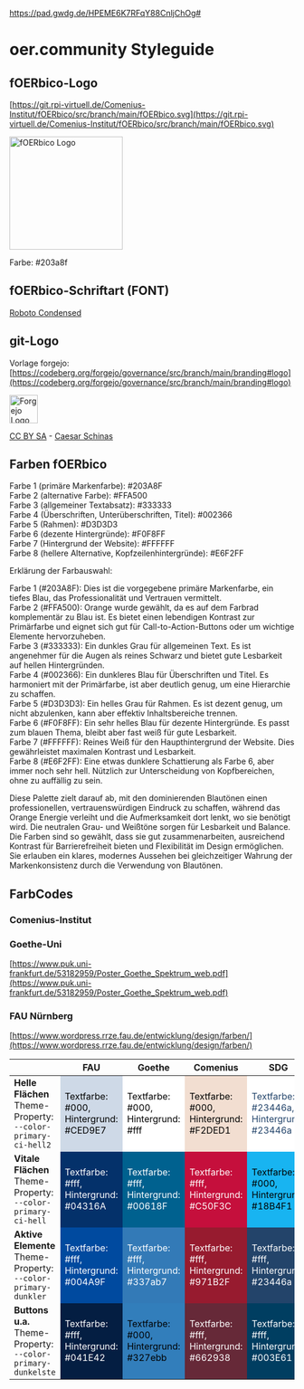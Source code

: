 https://pad.gwdg.de/HPEME6K7RFqY88CnljChOg#

# oer.community Styleguide

## fOERbico-Logo
[https://git.rpi-virtuell.de/Comenius-Institut/fOERbico/src/branch/main/fOERbico.svg](https://git.rpi-virtuell.de/Comenius-Institut/fOERbico/src/branch/main/fOERbico.svg)

<img src="https://git.rpi-virtuell.de/Comenius-Institut/fOERbico/raw/branch/main/fOERbico.svg" alt="fOERbico Logo" width="200" height="200">

Farbe: #203a8f

## fOERbico-Schriftart (FONT)
[Roboto Condensed](https://fonts.google.com/specimen/Roboto+Condensed/about)



## git-Logo
Vorlage forgejo:
[https://codeberg.org/forgejo/governance/src/branch/main/branding#logo](https://codeberg.org/forgejo/governance/src/branch/main/branding#logo)

<img src="https://upload.wikimedia.org/wikipedia/commons/0/05/Forgejo_logo.svg" alt="Forgejo Logo" width="50" height="50">

[CC BY SA](https://creativecommons.org/licenses/by-sa/4.0/deed.en) - [Caesar Schinas](https://caesarschinas.com/)

## Farben fOERbico
Farbe 1 (primäre Markenfarbe): #203A8F  
Farbe 2 (alternative Farbe): #FFA500  
Farbe 3 (allgemeiner Textabsatz): #333333  
Farbe 4 (Überschriften, Unterüberschriften, Titel): #002366  
Farbe 5 (Rahmen): #D3D3D3  
Farbe 6 (dezente Hintergründe): #F0F8FF  
Farbe 7 (Hintergrund der Website): #FFFFFF  
Farbe 8 (hellere Alternative, Kopfzeilenhintergründe): #E6F2FF  

Erklärung der Farbauswahl:

Farbe 1 (#203A8F): Dies ist die vorgegebene primäre Markenfarbe, ein tiefes Blau, das Professionalität und Vertrauen vermittelt.  
Farbe 2 (#FFA500): Orange wurde gewählt, da es auf dem Farbrad komplementär zu Blau ist. Es bietet einen lebendigen Kontrast zur Primärfarbe und eignet sich gut für Call-to-Action-Buttons oder um wichtige Elemente hervorzuheben.  
Farbe 3 (#333333): Ein dunkles Grau für allgemeinen Text. Es ist angenehmer für die Augen als reines Schwarz und bietet gute Lesbarkeit auf hellen Hintergründen.  
Farbe 4 (#002366): Ein dunkleres Blau für Überschriften und Titel. Es harmoniert mit der Primärfarbe, ist aber deutlich genug, um eine Hierarchie zu schaffen.  
Farbe 5 (#D3D3D3): Ein helles Grau für Rahmen. Es ist dezent genug, um nicht abzulenken, kann aber effektiv Inhaltsbereiche trennen.  
Farbe 6 (#F0F8FF): Ein sehr helles Blau für dezente Hintergründe. Es passt zum blauen Thema, bleibt aber fast weiß für gute Lesbarkeit.  
Farbe 7 (#FFFFFF): Reines Weiß für den Haupthintergrund der Website. Dies gewährleistet maximalen Kontrast und Lesbarkeit.  
Farbe 8 (#E6F2FF): Eine etwas dunklere Schattierung als Farbe 6, aber immer noch sehr hell. Nützlich zur Unterscheidung von Kopfbereichen, ohne zu auffällig zu sein.  

Diese Palette zielt darauf ab, mit den dominierenden Blautönen einen professionellen, vertrauenswürdigen Eindruck zu schaffen, während das Orange Energie verleiht und die Aufmerksamkeit dort lenkt, wo sie benötigt wird. Die neutralen Grau- und Weißtöne sorgen für Lesbarkeit und Balance. Die Farben sind so gewählt, dass sie gut zusammenarbeiten, ausreichend Kontrast für Barrierefreiheit bieten und Flexibilität im Design ermöglichen. Sie erlauben ein klares, modernes Aussehen bei gleichzeitiger Wahrung der Markenkonsistenz durch die Verwendung von Blautönen.

## FarbCodes
### Comenius-Institut
### Goethe-Uni
[https://www.puk.uni-frankfurt.de/53182959/Poster_Goethe_Spektrum_web.pdf](https://www.puk.uni-frankfurt.de/53182959/Poster_Goethe_Spektrum_web.pdf)
### FAU Nürnberg
[https://www.wordpress.rrze.fau.de/entwicklung/design/farben/](https://www.wordpress.rrze.fau.de/entwicklung/design/farben/)

<table>
    <thead>
        <tr>
            <th></th>
            <th class="center">FAU</th>
            <th class="center">Goethe</th>
            <th class="center">Comenius</th>
            <th class="center">SDG</th>
            <th class="center">rpi-virtuell</th>
            <th class="center">fOERbico</th>
        </tr>
    </thead>
    <tbody>
        <tr>
            <td><strong>Helle Flächen</strong><br>Theme-Property: <code>--color-primary-ci-hell2</code></td>
            <td style="background-color: #CED9E7; color: #000;">Textfarbe: #000, Hintergrund: #CED9E7</td>
            <td style="background-color: #fff; color: #000;">Textfarbe: #000, Hintergrund: #fff</td>
            <td style="background-color: #F2DED1; color: #000;">Textfarbe: #000, Hintergrund: #F2DED1</td>
            <td style="background-color: #fff; color: #23446a;">Textfarbe: #23446a, Hintergrund: #23446a</td>
            <td style="background-color: #CFE0D8; color: #000;">Textfarbe: #000, Hintergrund: #CFE0D8</td>
            <td style="background-color: #F0F8FF; color: #000;">Textfarbe: #000, Hintergrund: #F0F8FF</td>
        </tr>
        <tr>
            <td><strong>Vitale Flächen</strong><br>Theme-Property: <code>--color-primary-ci-hell</code></td>
            <td style="background-color: #04316A; color: #fff;">Textfarbe: #fff, Hintergrund: #04316A</td>
            <td style="background-color: #00618F ; color: #fff;">Textfarbe: #fff, Hintergrund: #00618F</td>
            <td style="background-color: #C50F3C; color: #fff;">Textfarbe: #fff, Hintergrund: #C50F3C</td>
            <td style="background-color: #18B4F1; color: #000;">Textfarbe: #000, Hintergrund: #18B4F1</td>
            <td style="background-color: #7BB725; color: #000;">Textfarbe: #000, Hintergrund: #7BB725</td>
            <td style="background-color: #203A8F; color: #fff;">Textfarbe: #fff, Hintergrund: #203A8F</td>
        </tr>
        <tr>
            <td><strong>Aktive Elemente</strong><br>Theme-Property: <code>--color-primary-dunkler</code></td>
            <td style="background-color: #004A9F; color: #fff;">Textfarbe: #fff, Hintergrund: #004A9F</td>
            <td style="background-color: #337ab7; color: #fff;">Textfarbe: #fff, Hintergrund: #337ab7</td>
            <td style="background-color: #971B2F; color: #fff;">Textfarbe: #fff, Hintergrund: #971B2F</td>
            <td style="background-color: #23446a; color: #fff;">Textfarbe: #fff, Hintergrund: #23446a</td>
            <td style="background-color: #266141; color: #fff;">Textfarbe: #fff, Hintergrund: #266141</td>
            <td style="background-color: #002366; color: #fff;">Textfarbe: #fff, Hintergrund: #002366</td>
        </tr>
        <tr>
            <td><strong>Buttons u.a.</strong><br>Theme-Property: <code>--color-primary-dunkelste</code></td>
            <td style="background-color: #041E42; color: #fff;">Textfarbe: #fff, Hintergrund: #041E42</td>
            <td style="background-color: #327ebb; color: #000;">Textfarbe: #000, Hintergrund: #327ebb</td>
            <td style="background-color: #662938; color: #fff;">Textfarbe: #fff, Hintergrund: #662938</td>
            <td style="background-color: #003E61; color: #fff;">Textfarbe: #fff, Hintergrund: #003E61</td>
            <td style="background-color: #14462D; color: #fff;">Textfarbe: #fff, Hintergrund: #14462D</td>
            <td style="background-color: #FFA500; color: #000;">Textfarbe: #000, Hintergrund: #FFA500</td>
        </tr>
    </tbody>
</table>
